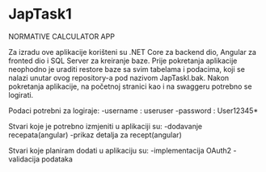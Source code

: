 # JapTask1

NORMATIVE CALCULATOR APP

Za izradu ove aplikacije korišteni su .NET Core za backend dio, Angular za fronted dio i SQL Server za kreiranje baze.
Prije pokretanja aplikacije neophodno je uraditi restore baze sa svim tabelama i podacima, koji se nalazi unutar ovog repository-a pod nazivom JapTaskI.bak.
Nakon pokretanja aplikacije, na početnoj stranici kao i na swaggeru potrebno se logirati.

Podaci potrebni za logiraje:
-username : useruser
-password : User12345*

Stvari koje je potrebno izmjeniti u aplikaciji su:
-dodavanje recepata(angular)
-prikaz detalja za recept(angular)

Stvari koje planiram dodati u aplikaciju su:
-implementacija OAuth2
-validacija podataka






